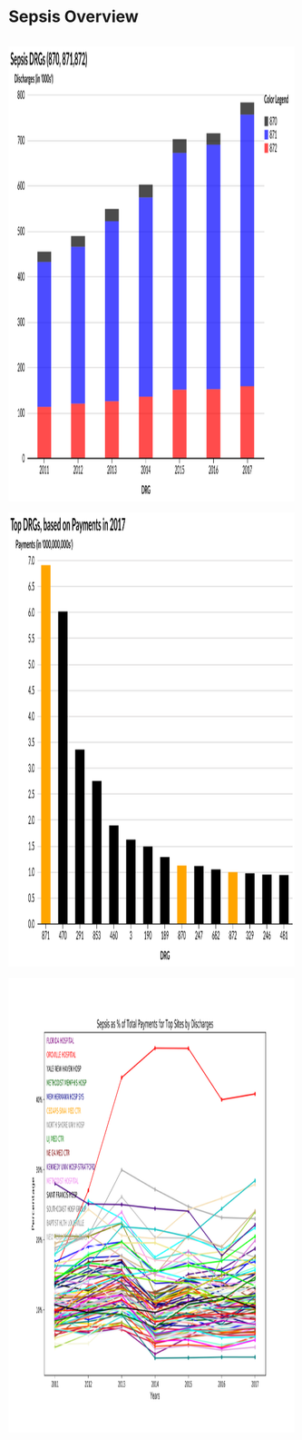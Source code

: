 # Sepsis Overview  



<br>
<div style="text-align: center;"> <IMG class="plain" SRC="Sepsis_cumulative.svg"  style="background:none; border:none; box-shadow:none;"  width="900" height="800" ALT="image">
<em></em></div>


 

<br>
<div style="text-align: center;"> <IMG class="plain" SRC="Sepsis 2017 all 3 DRGs.svg"  style="background:none; border:none; box-shadow:none;"  width="900" height="800" ALT="image">
<em></em></div>



<br>
<div style="text-align: center;"> <IMG class="plain" SRC="SepsisPercentageTotalPayments.svg"  style="background:none; border:none; box-shadow:none;"  width="900" height="800" ALT="image">
<em></em></div>



 
 
 

